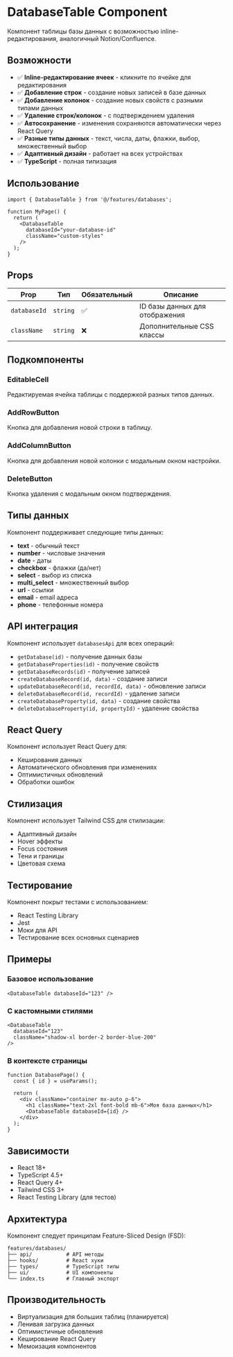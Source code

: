 # DatabaseTable Component

Компонент таблицы базы данных с возможностью inline-редактирования, аналогичный Notion/Confluence.

## Возможности

- ✅ **Inline-редактирование ячеек** - кликните по ячейке для редактирования
- ✅ **Добавление строк** - создание новых записей в базе данных
- ✅ **Добавление колонок** - создание новых свойств с разными типами данных
- ✅ **Удаление строк/колонок** - с подтверждением удаления
- ✅ **Автосохранение** - изменения сохраняются автоматически через React Query
- ✅ **Разные типы данных** - текст, числа, даты, флажки, выбор, множественный выбор
- ✅ **Адаптивный дизайн** - работает на всех устройствах
- ✅ **TypeScript** - полная типизация

## Использование

```tsx
import { DatabaseTable } from '@/features/databases';

function MyPage() {
  return (
    <DatabaseTable 
      databaseId="your-database-id"
      className="custom-styles"
    />
  );
}
```

## Props

| Prop | Тип | Обязательный | Описание |
|------|-----|--------------|----------|
| `databaseId` | `string` | ✅ | ID базы данных для отображения |
| `className` | `string` | ❌ | Дополнительные CSS классы |

## Подкомпоненты

### EditableCell
Редактируемая ячейка таблицы с поддержкой разных типов данных.

### AddRowButton
Кнопка для добавления новой строки в таблицу.

### AddColumnButton
Кнопка для добавления новой колонки с модальным окном настройки.

### DeleteButton
Кнопка удаления с модальным окном подтверждения.

## Типы данных

Компонент поддерживает следующие типы данных:

- **text** - обычный текст
- **number** - числовые значения
- **date** - даты
- **checkbox** - флажки (да/нет)
- **select** - выбор из списка
- **multi_select** - множественный выбор
- **url** - ссылки
- **email** - email адреса
- **phone** - телефонные номера

## API интеграция

Компонент использует `databasesApi` для всех операций:

- `getDatabase(id)` - получение данных базы
- `getDatabaseProperties(id)` - получение свойств
- `getDatabaseRecords(id)` - получение записей
- `createDatabaseRecord(id, data)` - создание записи
- `updateDatabaseRecord(id, recordId, data)` - обновление записи
- `deleteDatabaseRecord(id, recordId)` - удаление записи
- `createDatabaseProperty(id, data)` - создание свойства
- `deleteDatabaseProperty(id, propertyId)` - удаление свойства

## React Query

Компонент использует React Query для:

- Кеширования данных
- Автоматического обновления при изменениях
- Оптимистичных обновлений
- Обработки ошибок

## Стилизация

Компонент использует Tailwind CSS для стилизации:

- Адаптивный дизайн
- Hover эффекты
- Focus состояния
- Тени и границы
- Цветовая схема

## Тестирование

Компонент покрыт тестами с использованием:

- React Testing Library
- Jest
- Моки для API
- Тестирование всех основных сценариев

## Примеры

### Базовое использование
```tsx
<DatabaseTable databaseId="123" />
```

### С кастомными стилями
```tsx
<DatabaseTable 
  databaseId="123"
  className="shadow-xl border-2 border-blue-200"
/>
```

### В контексте страницы
```tsx
function DatabasePage() {
  const { id } = useParams();
  
  return (
    <div className="container mx-auto p-6">
      <h1 className="text-2xl font-bold mb-6">Моя база данных</h1>
      <DatabaseTable databaseId={id} />
    </div>
  );
}
```

## Зависимости

- React 18+
- TypeScript 4.5+
- React Query 4+
- Tailwind CSS 3+
- React Testing Library (для тестов)

## Архитектура

Компонент следует принципам Feature-Sliced Design (FSD):

```
features/databases/
├── api/           # API методы
├── hooks/         # React хуки
├── types/         # TypeScript типы
├── ui/            # UI компоненты
└── index.ts       # Главный экспорт
```

## Производительность

- Виртуализация для больших таблиц (планируется)
- Ленивая загрузка данных
- Оптимистичные обновления
- Кеширование React Query
- Мемоизация компонентов
